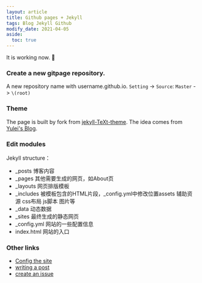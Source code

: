 ```yaml
---
layout: article
title: Github pages + Jekyll
tags: Blog Jekyll Github
modify_date: 2021-04-05
aside:
  toc: true
---
```


It is working now.  :ghost: 

<!--more-->
### Create a new gitpage repository.
A new repository name with username.github.io. `Setting` -> `Source`: `Master` -> `\(root)`

### Theme
The page is built by fork from [jekyll-TeXt-theme](https://github.com/kitian616/jekyll-TeXt-theme). The idea comes from [Yulei's Blog](https://yuleii.github.io/2020/06/09/build-blog-with-github-pages-and-jekyll.html).

### Edit modules
Jekyll structure：
- _posts 博客内容
- _pages 其他需要生成的网页，如About页
- _layouts 网页排版模板
- _includes 被模板包含的HTML片段，_config.yml中修改位置assets 辅助资源 css布局 js脚本 图片等
- _data 动态数据
- _sites 最终生成的静态网页
- _config.yml 网站的一些配置信息
- index.html 网站的入口

### Other links
- [Config the site](https://tianqi.name/jekyll-TeXt-theme/docs/en/configuration) 
- [writing a post](https://tianqi.name/jekyll-TeXt-theme/docs/en/writing-posts)  
- [create an issue](https://github.com/kitian616/jekyll-TeXt-theme/issues) 





